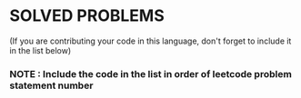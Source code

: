 # SOLVED PROBLEMS
(If you are contributing your code in this language, don't forget to include it in the list below)<br>
### NOTE : Include the code in the list in order of leetcode problem statement number